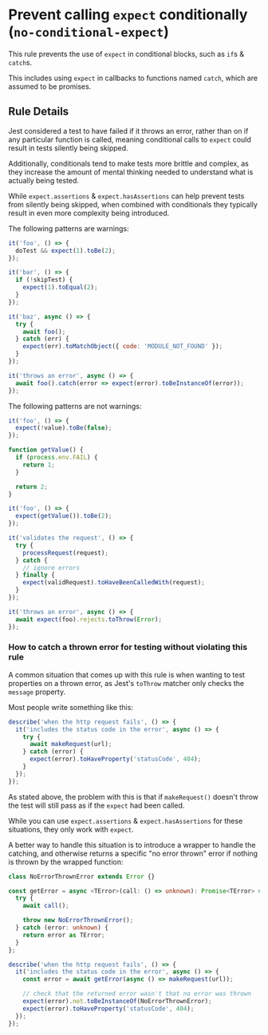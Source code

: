 # Prevent calling `expect` conditionally (`no-conditional-expect`)

This rule prevents the use of `expect` in conditional blocks, such as `if`s &
`catch`s.

This includes using `expect` in callbacks to functions named `catch`, which are
assumed to be promises.

## Rule Details

Jest considered a test to have failed if it throws an error, rather than on if
any particular function is called, meaning conditional calls to `expect` could
result in tests silently being skipped.

Additionally, conditionals tend to make tests more brittle and complex, as they
increase the amount of mental thinking needed to understand what is actually
being tested.

While `expect.assertions` & `expect.hasAssertions` can help prevent tests from
silently being skipped, when combined with conditionals they typically result in
even more complexity being introduced.

The following patterns are warnings:

```js
it('foo', () => {
  doTest && expect(1).toBe(2);
});

it('bar', () => {
  if (!skipTest) {
    expect(1).toEqual(2);
  }
});

it('baz', async () => {
  try {
    await foo();
  } catch (err) {
    expect(err).toMatchObject({ code: 'MODULE_NOT_FOUND' });
  }
});

it('throws an error', async () => {
  await foo().catch(error => expect(error).toBeInstanceOf(error));
});
```

The following patterns are not warnings:

```js
it('foo', () => {
  expect(!value).toBe(false);
});

function getValue() {
  if (process.env.FAIL) {
    return 1;
  }

  return 2;
}

it('foo', () => {
  expect(getValue()).toBe(2);
});

it('validates the request', () => {
  try {
    processRequest(request);
  } catch {
    // ignore errors
  } finally {
    expect(validRequest).toHaveBeenCalledWith(request);
  }
});

it('throws an error', async () => {
  await expect(foo).rejects.toThrow(Error);
});
```

### How to catch a thrown error for testing without violating this rule

A common situation that comes up with this rule is when wanting to test
properties on a thrown error, as Jest's `toThrow` matcher only checks the
`message` property.

Most people write something like this:

```typescript
describe('when the http request fails', () => {
  it('includes the status code in the error', async () => {
    try {
      await makeRequest(url);
    } catch (error) {
      expect(error).toHaveProperty('statusCode', 404);
    }
  });
});
```

As stated above, the problem with this is that if `makeRequest()` doesn't throw
the test will still pass as if the `expect` had been called.

While you can use `expect.assertions` & `expect.hasAssertions` for these
situations, they only work with `expect`.

A better way to handle this situation is to introduce a wrapper to handle the
catching, and otherwise returns a specific "no error thrown" error if nothing is
thrown by the wrapped function:

```typescript
class NoErrorThrownError extends Error {}

const getError = async <TError>(call: () => unknown): Promise<TError> => {
  try {
    await call();

    throw new NoErrorThrownError();
  } catch (error: unknown) {
    return error as TError;
  }
};

describe('when the http request fails', () => {
  it('includes the status code in the error', async () => {
    const error = await getError(async () => makeRequest(url));

    // check that the returned error wasn't that no error was thrown
    expect(error).not.toBeInstanceOf(NoErrorThrownError);
    expect(error).toHaveProperty('statusCode', 404);
  });
});
```
